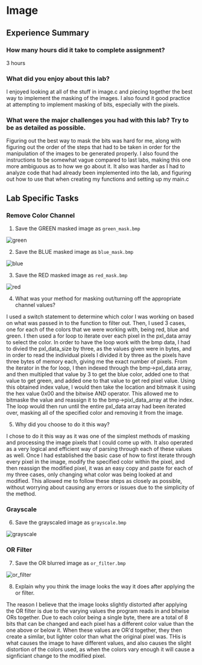 # Image

## Experience Summary

### How many hours did it take to complete assignment?
3 hours
### What did you enjoy about this lab?
I enjoyed looking at all of the stuff in image.c and piecing together the best way to implement the masking of the images. I also found it good practice at attempting to implement masking of bits, especially with the pixels. 

### What were the major challenges you had with this lab? Try to be as detailed as possible.
Figuring out the best way to mask the bits was hard for me, along with figuring out the order of the steps that had to be taken in order for the manipulation of the images to be generated properly. I also found the instructions to be somewhat vague compared to last labs, making this one more ambiguous as to how we go about it. It also was harder as I had to analyze code that had already been implemented into the lab, and figuring out how to use that when creating my functions and setting up my main.c

## Lab Specific Tasks

### Remove Color Channel
1. Save the GREEN masked image as `green_mask.bmp`

![green](./green_mask.bmp)

2. Save the BLUE masked image as `blue_mask.bmp`

![blue](./blue_mask.bmp)

3. Save the RED masked image as `red_mask.bmp`

![red](./red_mask.bmp)

4. What was your method for masking out/turning off the appropriate channel values?

I used a switch statement to determine which color I was working on based on what was passed in to the function to filter out. Then, I used 3 cases, one for each of the colors that we were working with, being red, blue and green. I then used a for loop to iterate over each pixel in the pxl_data array to select the color. In order to have the loop work with the bmp data, I had to divied the pxl_data_size by three, as the values given were in bytes, and in order to read the individual pixels I divided it by three as the pixels have three bytes of memory each, giving me the exact number of pixels. From the iterator in the for loop, I then indexed through the bmp->pxl_data array, and then multipled that value by 3 to get the blue color, added one to that value to get green, and added one to that value to get red pixel value. Using this obtained index value, I would then take the location and bitmask it using the hex value 0x00 and the bitwise AND operator. This allowed me to bitmaske the value and reassign it to the bmp->pixl_data_array at the index. The loop would then run until the entire pxl_data array had been iterated over, masking all of the specified color and removing it from the image. 

5. Why did you choose to do it this way?

I chose to do it this way as it was one of the simplest methods of masking and processing the image pixels that I could come up with. It also operated as a very logical and efficient way of parsing through each of these values as well. Once I had established the basic case of how to first iterate through every pixel in the image, modify the specified color within the pixel, and then reassign the modified pixel, it was an easy copy and paste for each of my three cases, only changing what color was being looked at and modified. This allowed me to follow these steps as closely as possible, without worrying about causing any errors or issues due to the simplicity of the method. 

### Grayscale
6. Save the grayscaled image as `grayscale.bmp`

![grayscale](./grayscale.bmp)

### OR Filter
7. Save the OR blurred image as `or_filter.bmp`

![or_filter](./or_filter.bmp)

8. Explain why you think the image looks the way it does after applying the or filter.

The reason I believe that the image looks slightly distorted after applying the OR filter is due to the varying values the program reads in and bitwise ORs together. Due to each color being a single byte, there are a total of 8 bits that can be changed and each pixel has a different color value than the one above or below it. When these values are OR'd together, they then create a similar, but lighter color than what the original pixel was. THis is what causes the image to have different values, and also causes the slight distortion of the colors used, as when the colors vary enough it will cause a signficiant change to the modified pixel.
